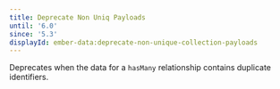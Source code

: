 ```yaml
---
title: Deprecate Non Uniq Payloads
until: '6.0'
since: '5.3'
displayId: ember-data:deprecate-non-unique-collection-payloads
---
```


Deprecates when the data for a `hasMany` relationship contains duplicate identifiers.
